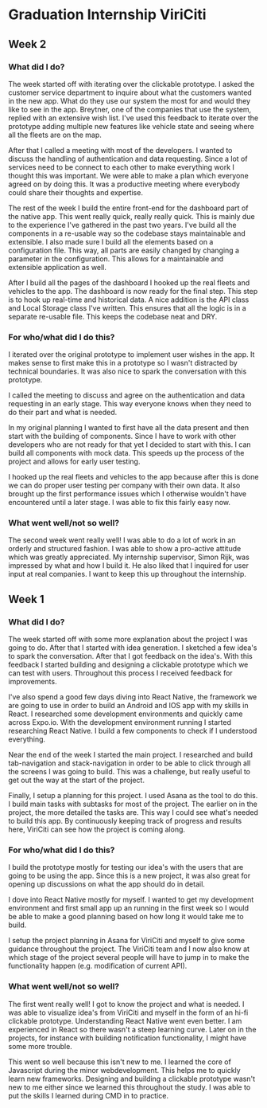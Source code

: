 # Graduation Internship ViriCiti
## Week 2
### What did I do?
The week started off with iterating over the clickable prototype. I asked the customer service department to inquire about what the customers wanted in the new app. What do they use our system the most for and would they like to see in the app. Breytner, one of the companies that use the system, replied with an extensive wish list. I've used this feedback to iterate over the prototype adding multiple new features like vehicle state and seeing where all the fleets are on the map.

After that I called a meeting with most of the developers. I wanted to discuss the handling of authentication and data requesting. Since a lot of services need to be connect to each other to make everything work I thought this was important. We were able to make a plan which everyone agreed on by doing this. It was a productive meeting where everybody could share their thoughts and expertise.

The rest of the week I build the entire front-end for the dashboard part of the native app. This went really quick, really really quick. This is mainly due to the experience I've gathered in the past two years. I've build all the components in a re-usable way so the codebase stays maintainable and extensible. I also made sure I build all the elements based on a configuration file. This way, all parts are easily changed by changing a parameter in the configuration. This allows for a maintainable and extensible application as well.

After I build all the pages of the dashboard I hooked up the real fleets and vehicles to the app. The dashboard is now ready for the final step. This step is to hook up real-time and historical data. A nice addition is the API class and Local Storage class I've written. This ensures that all the logic is in a separate re-usable file. This keeps the codebase neat and DRY.

### For who/what did I do this?
I iterated over the original prototype to implement user wishes in the app. It makes sense to first make this in a prototype so I wasn't distracted by technical boundaries. It was also nice to spark the conversation with this prototype.

I called the meeting to discuss and agree on the authentication and data requesting in an early stage. This way everyone knows when they need to do their part and what is needed.

In my original planning I wanted to first have all the data present and then start with the building of components. Since I have to work with other developers who are not ready for that yet I decided to start with this. I can build all components with mock data. This speeds up the process of the project and allows for early user testing.

I hooked up the real fleets and vehicles to the app because after this is done we can do proper user testing per company with their own data. It also brought up the first performance issues which I otherwise wouldn't have encountered until a later stage. I was able to fix this fairly easy now.

### What went well/not so well?
The second week went really well! I was able to do a lot of work in an orderly and structured fashion. I was able to show a pro-active attitude which was greatly appreciated. My internship supervisor, Simon Rijk, was impressed by what and how I build it. He also liked that I inquired for user input at real companies. I want to keep this up throughout the internship.

## Week 1
### What did I do?
The week started off with some more explanation about the project I was going to do. After that I started with idea generation. I sketched a few idea's to spark the conversation. After that I got feedback on the idea's. With this feedback I started building and designing a clickable prototype which we can test with users. Throughout this process I received feedback for improvements.

I've also spend a good few days diving into React Native, the framework we are going to use in order to build an Android and IOS app with my skills in React. I researched some development environments and quickly came across Expo.io. With the development environment running I started researching React Native. I build a few components to check if I understood everything.

Near the end of the week I started the main project. I researched and build tab-navigation and stack-navigation in order to be able to click through all the screens I was going to build. This was a challenge, but really useful to get out the way at the start of the project.

Finally, I setup a planning for this project. I used Asana as the tool to do this. I build main tasks with subtasks for most of the project. The earlier on in the project, the more detailed the tasks are. This way I could see what's needed to build this app. By continuously keeping track of progress and results here, ViriCiti can see how the project is coming along.

### For who/what did I do this?
I build the prototype mostly for testing our idea's with the users that are going to be using the app. Since this is a new project, it was also great for opening up discussions on what the app should do in detail.

I dove into React Native mostly for myself. I wanted to get my development environment and first small app up an running in the first week so I would be able to make a good planning based on how long it would take me to build.

I setup the project planning in Asana for ViriCiti and myself to give some guidance throughout the project. The ViriCiti team and I now also know at which stage of the project several people will have to jump in to make the functionality happen (e.g. modification of current API).

### What went well/not so well?
The first went really well! I got to know the project and what is needed. I was able to visualize idea's from ViriCiti and myself in the form of an hi-fi clickable prototype. Understanding React Native went even better. I am experienced in React so there wasn't a steep learning curve. Later on in the projects, for instance with building notification functionality, I might have some more trouble.

This went so well because this isn't new to me. I learned the core of Javascript during the minor webdevelopment. This helps me to quickly learn new frameworks. Designing and building a clickable prototype wasn't new to me either since we learned this throughout the study. I was able to put the skills I learned during CMD in to practice.
